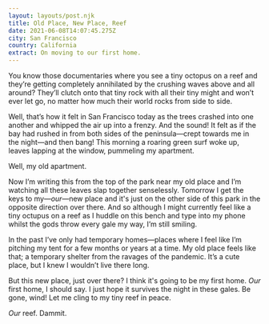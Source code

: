 ```yaml
---
layout: layouts/post.njk
title: Old Place, New Place, Reef
date: 2021-06-08T14:07:45.275Z
city: San Francisco
country: California
extract: On moving to our first home.
---
```


You know those documentaries where you see a tiny octopus on a reef and they’re getting completely annihilated by the crushing waves above and all around? They’ll clutch onto that tiny rock with all their tiny might and won’t ever let go, no matter how much their world rocks from side to side.

Well, that’s how it felt in San Francisco today as the trees crashed into one another and whipped the air up into a frenzy. And the sound! It felt as if the bay had rushed in from both sides of the peninsula—crept towards me in the night—and then bang! This morning a roaring green surf woke up, leaves lapping at the window, pummeling my apartment.

Well, my old apartment.

Now I’m writing this from the top of the park near my old place and I’m watching all these leaves slap together senselessly. Tomorrow I get the keys to my—_our_—new place and it's just on the other side of this park in the opposite direction over there. And so although I might currently feel like a tiny octupus on a reef as I huddle on this bench and type into my phone whilst the gods throw every gale my way, I’m still smiling.

In the past I’ve only had temporary homes—places where I feel like I’m pitching my tent for a few months or years at a time. My old place feels like that; a temporary shelter from the ravages of the pandemic. It’s a cute place, but I knew I wouldn’t live there long.

But this new place, just over there? I think it's going to be my first home. _Our_ first home, I should say. I just hope it survives the night in these gales. Be gone, wind! Let me cling to my tiny reef in peace.

_Our_ reef. Dammit.
